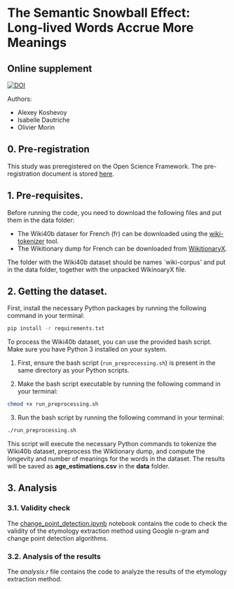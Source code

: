 # The Semantic Snowball Effect: Long-lived Words Accrue More Meanings
## Online supplement

[![DOI](https://zenodo.org/badge/DOI/10.5281/zenodo.10988781.svg)](https://doi.org/10.5281/zenodo.10988781)

Authors: 

- Alexey Koshevoy
- Isabelle Dautriche
- Olivier Morin

## 0. Pre-registration 

This study was preregistered on the Open Science Framework. The pre-registration document is stored [here]([https://osf.io/h8mqk/?view_only=3d6d827e16ce4330ae2ba25d56195e79](https://osf.io/7rfp4/?view_only=076fb4537e8d404394ab9f92df03a41f)).

## 1. Pre-requisites. 

Before running the code, you need to download the following files and put them in the data folder: 

- The Wiki40b dataser for French (fr) can be downloaded using the [wiki-tokenizer](https://github.com/tpimentelms/wiki-tokenizer) tool.
- The Wikitionary dump for French can be downloaded from [WikitionaryX](http://redac.univ-tlse2.fr/lexiques/wiktionaryx.html). 

The folder with the Wiki40b dataset should be names `wiki-corpus' and put in the data folder, together with the unpacked WikinoaryX file. 

## 2. Getting the dataset.

First, install the necessary Python packages by running the following command in your terminal:

```bash
pip install -r requirements.txt
```

To process the Wiki40b dataset, you can use the provided bash script. Make sure you have Python 3 installed on your system.

1. First, ensure the bash script (`run_preprocessing.sh`) is present in the same directory as your Python scripts.

2. Make the bash script executable by running the following command in your terminal:

```bash
chmod +x run_preprocessing.sh
```

3. Run the bash script by running the following command in your terminal:

```bash
./run_preprocessing.sh
```

This script will execute the necessary Python commands to tokenize the Wiki40b dataset, preprocess the Wiktionary dump, and compute the longevity and number of meanings for the words in the dataset. The results will be saved as **age_estimations.csv** in the **data** folder.

## 3. Analysis

### 3.1. Validity check 

The [change_point_detection.ipynb](https://github.com/alexeykosh/2023-longevity-number-of-meanings/tree/main/notebooks) notebook contains the code to check the validity of the etymology extraction method using Google n-gram and change point detection algorithms.

### 3.2. Analysis of the results

The *analysis.r* file contains the code to analyze the results of the etymology extraction method.
